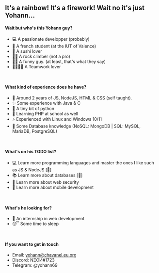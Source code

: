 ## It's a rainbow! It's a firework! Wait no it's just Yohann...

#### Wait but who's this Yohann guy?

- 💻 A passionate developper (probably)
- 📘 A french student (at the IUT of Valence)
- 🍣 A sushi lover
- 🧗‍♂️ A rock climber (not a pro)
- 🤵🏻 A funny guy. (at least, that's what they say)
- 👨‍👩‍👧‍👧 A Teamwork lover

<br>

#### What kind of experience does he have?

- 🌱 Around 2 years of JS, NodeJS, HTML & CSS (self taught).
- ✨ Some experience with Java & C
- 🐍 A tiny bit of python
- 🦊 Learning PHP at school as well
- ⚡ Experienced with Linux and Windows 10/11
- 💾 Some Database knowledge (NoSQL: MongoDB | SQL: MySQL, MariaDB, PostgreSQL)

<br>

#### What's on his TODO list?

- 💻 Learn more programming languages and master the ones I like such as JS & NodeJS [🚧]
- 📚 Learn more about databases [🚧]
- 📝 Learn more about web security
- 📱 Learn more about mobile development

<br>

#### What's he looking for?

- 💬 An internship in web development
- 😴 Some time to sleep


<br>

#### If you want to get in touch

- Email: yohann@chavanel.eu.org
- Discord: NΞОИ#1723
- Telegram: @yohann69

